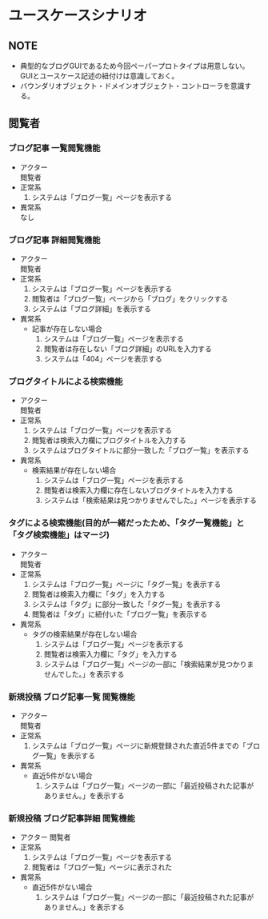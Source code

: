 # ユースケースシナリオ

## NOTE
- 典型的なブログGUIであるため今回ペーパープロトタイプは用意しない。  
  GUIとユースケース記述の紐付けは意識しておく。
- バウンダリオブジェクト・ドメインオブジェクト・コントローラを意識する。

## 閲覧者
### ブログ記事 一覧閲覧機能
- アクター  
    閲覧者
- 正常系  
    1. システムは「ブログ一覧」ページを表示する
- 異常系  
    なし

### ブログ記事 詳細閲覧機能
- アクター  
    閲覧者
- 正常系  
    1. システムは「ブログ一覧」ページを表示する
    2. 閲覧者は「ブログ一覧」ページから「ブログ」をクリックする
    3. システムは「ブログ詳細」を表示する
- 異常系  　
    - 記事が存在しない場合
        1. システムは「ブログ一覧」ページを表示する
        2. 閲覧者は存在しない「ブログ詳細」のURLを入力する
        3. システムは「404」ページを表示する

### ブログタイトルによる検索機能
- アクター  
    閲覧者
- 正常系  
    1. システムは「ブログ一覧」ページを表示する
    2. 閲覧者は検索入力欄にブログタイトルを入力する
    3. システムはブログタイトルに部分一致した「ブログ一覧」を表示する
- 異常系  
    - 検索結果が存在しない場合
        1. システムは「ブログ一覧」ページを表示する
        2. 閲覧者は検索入力欄に存在しないブログタイトルを入力する
        3. システムは「検索結果は見つかりませんでした。」ページを表示する

### タグによる検索機能(目的が一緒だったため、「タグ一覧機能」と「タグ検索機能」はマージ)
- アクター  
    閲覧者
- 正常系  
    1. システムは「ブログ一覧」ページに「タグ一覧」を表示する
    2. 閲覧者は検索入力欄に「タグ」を入力する
    3. システムは「タグ」に部分一致した「タグ一覧」を表示する
    4. 閲覧者は「タグ」に紐付いた「ブログ一覧」を表示する
- 異常系  
    - タグの検索結果が存在しない場合
        1. システムは「ブログ一覧」ページを表示する
        2. 閲覧者は検索入力欄に「タグ」を入力する
        3. システムは「ブログ一覧」ページの一部に「検索結果が見つかりませんでした。」を表示する

### 新規投稿 ブログ記事一覧 閲覧機能
- アクター  
    閲覧者
- 正常系  
    1. システムは「ブログ一覧」ページに新規登録された直近5件までの「ブログ一覧」を表示する
- 異常系  
    - 直近5件がない場合
        1. システムは「ブログ一覧」ページの一部に「最近投稿された記事がありません。」を表示する

### 新規投稿 ブログ記事詳細 閲覧機能
- アクター
    閲覧者
- 正常系
    1. システムは「ブログ一覧」ページを表示する
    2. 閲覧者は「ブログ一覧」ページに表示された
- 異常系
    - 直近5件がない場合
        1. システムは「ブログ一覧」ページの一部に「最近投稿された記事がありません。」を表示する

